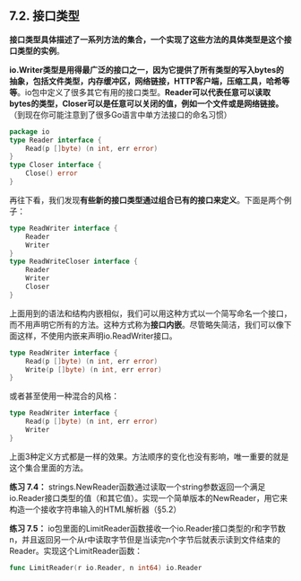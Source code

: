 ## 7.2. 接口类型


**接口类型具体描述了一系列方法的集合，一个实现了这些方法的具体类型是这个接口类型的实例**。


**io.Writer类型是用得最广泛的接口之一，因为它提供了所有类型的写入bytes的抽象，包括文件类型，内存缓冲区，网络链接，HTTP客户端，压缩工具，哈希等等**。io包中定义了很多其它有用的接口类型。**Reader可以代表任意可以读取bytes的类型，Closer可以是任意可以关闭的值，例如一个文件或是网络链接。**（到现在你可能注意到了很多Go语言中单方法接口的命名习惯）


```go
package io
type Reader interface {
	Read(p []byte) (n int, err error)
}
type Closer interface {
	Close() error
}
```


再往下看，我们发现**有些新的接口类型通过组合已有的接口来定义**。下面是两个例子：


```go
type ReadWriter interface {
	Reader
	Writer
}
type ReadWriteCloser interface {
	Reader
	Writer
	Closer
}
```
上面用到的语法和结构内嵌相似，我们可以用这种方式以一个简写命名一个接口，而不用声明它所有的方法。这种方式称为**接口内嵌**。尽管略失简洁，我们可以像下面这样，不使用内嵌来声明io.ReadWriter接口。


```go
type ReadWriter interface {
	Read(p []byte) (n int, err error)
	Write(p []byte) (n int, err error)
}
```


或者甚至使用一种混合的风格：


```go
type ReadWriter interface {
	Read(p []byte) (n int, err error)
	Writer
}
```


上面3种定义方式都是一样的效果。方法顺序的变化也没有影响，唯一重要的就是这个集合里面的方法。


**练习 7.4：** strings.NewReader函数通过读取一个string参数返回一个满足io.Reader接口类型的值（和其它值）。实现一个简单版本的NewReader，用它来构造一个接收字符串输入的HTML解析器（§5.2）


**练习 7.5：** io包里面的LimitReader函数接收一个io.Reader接口类型的r和字节数n，并且返回另一个从r中读取字节但是当读完n个字节后就表示读到文件结束的Reader。实现这个LimitReader函数：


```go
func LimitReader(r io.Reader, n int64) io.Reader
```
<!--stackedit_data:
eyJoaXN0b3J5IjpbODQ5MTQ0NjA3LDEzNjE5MDI5NDUsMTY0OD
UzNTQyN119
-->